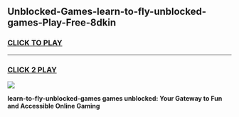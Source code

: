 
## Unblocked-Games-learn-to-fly-unblocked-games-Play-Free-8dkin
<h3>
<a href="https://premium76.site?title=learn-to-fly-unblocked-games&ref=24M">CLICK TO PLAY</a></h3>
<hr>

<h3>
<a href="https://premium76.site?title=learn-to-fly-unblocked-games&ref=24M">CLICK 2 PLAY</a>
  
</h3>

<a href="https://premium76.site?title=learn-to-fly-unblocked-games&ref=24M"><img src="https://clearcache.store/games.png"></a>


**learn-to-fly-unblocked-games games unblocked: Your Gateway to Fun and Accessible Online Gaming**

